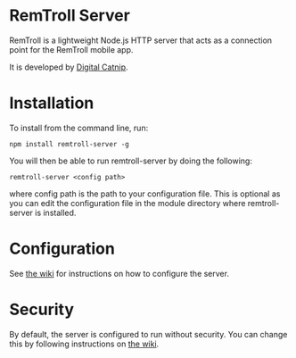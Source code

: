 # RemTroll Server
RemTroll is a lightweight Node.js HTTP server that acts as a connection point
for the RemTroll mobile app.

It is developed by [Digital Catnip](http://www.catnip.io).

# Installation
To install from the command line, run:

`npm install remtroll-server -g`

You will then be able to run remtroll-server by doing the following:

`remtroll-server <config path>`

where config path is the path to your configuration file.  This is optional as you can edit the configuration file in the module directory where remtroll-server is installed.

# Configuration
See [the wiki](https://github.com/digitalcatnip/remtroll-server/wiki) for instructions
on how to configure the server.

# Security
By default, the server is configured to run without security.  You can change this by
following instructions on [the wiki](https://github.com/digitalcatnip/remtroll-server/wiki).
